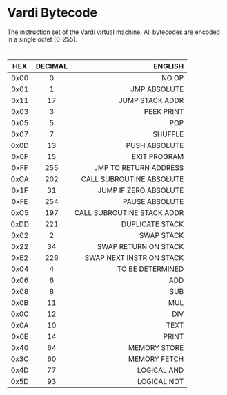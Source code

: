 # Vardi Bytecode
The instruction set of the Vardi virtual machine.
All bytecodes are encoded in a single octet (0-255).

# 
| HEX | DECIMAL | ENGLISH |
| :---: | :---: | ---: |
| 0x00 | 0 | NO OP |
| 0x01 | 1 | JMP ABSOLUTE |
| 0x11 | 17 | JUMP STACK ADDR |
| 0x03 | 3 | PEEK PRINT |
| 0x05 | 5 | POP |
| 0x07 | 7 | SHUFFLE |
| 0x0D | 13 | PUSH ABSOLUTE |
| 0x0F | 15 | EXIT PROGRAM |
| 0xFF | 255 | JMP TO RETURN ADDRESS |
| 0xCA | 202 | CALL SUBROUTINE ABSOLUTE |
| 0x1F | 31 | JUMP IF ZERO ABSOLUTE |
| 0xFE | 254 | PAUSE ABSOLUTE |
| 0xC5 | 197 | CALL SUBROUTINE STACK ADDR |
| 0xDD | 221 | DUPLICATE STACK |
| 0x02 | 2 | SWAP STACK |
| 0x22 | 34 | SWAP RETURN ON STACK |
| 0xE2 | 226 | SWAP NEXT INSTR ON STACK |
| 0x04 | 4 | TO BE DETERMINED |
| 0x06 | 6 | ADD |
| 0x08 | 8 | SUB |
| 0x0B | 11 | MUL |
| 0x0C | 12 | DIV |
| 0x0A | 10 | TEXT | 
| 0x0E | 14 | PRINT |
| 0x40 | 64 | MEMORY STORE |
| 0x3C | 60 | MEMORY FETCH |
| 0x4D | 77 | LOGICAL AND |
| 0x5D | 93 | LOGICAL NOT | 




